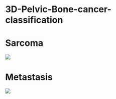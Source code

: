 # 3D-Pelvic-Bone-cancer-classification
# Sarcoma
![](https://github.com/basharbme/3D-Pelvic-Bone-cancer-classification/blob/main/33333.PNG)
# Metastasis
![](https://github.com/basharbme/3D-Pelvic-Bone-cancer-classification/blob/main/tumour_no3.PNG)
